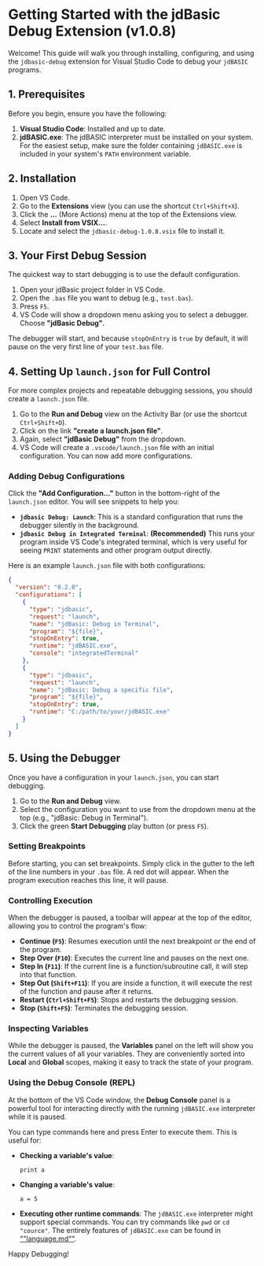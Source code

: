 # Getting Started with the jdBasic Debug Extension (v1.0.8)

Welcome! This guide will walk you through installing, configuring, and using the `jdbasic-debug` extension for Visual Studio Code to debug your `jdBASIC` programs.

## 1. Prerequisites

Before you begin, ensure you have the following:

1.  **Visual Studio Code**: Installed and up to date.
2.  **jdBASIC.exe**: The jdBASIC interpreter must be installed on your system. For the easiest setup, make sure the folder containing `jdBASIC.exe` is included in your system's `PATH` environment variable.

## 2. Installation

1.  Open VS Code.
2.  Go to the **Extensions** view (you can use the shortcut `Ctrl+Shift+X`).
3.  Click the **...** (More Actions) menu at the top of the Extensions view.
4.  Select **Install from VSIX...**.
5.  Locate and select the `jdbasic-debug-1.0.8.vsix` file to install it.

## 3. Your First Debug Session

The quickest way to start debugging is to use the default configuration.

1.  Open your jdBasic project folder in VS Code.
2.  Open the `.bas` file you want to debug (e.g., `test.bas`).
3.  Press `F5`.
4.  VS Code will show a dropdown menu asking you to select a debugger. Choose **"jdBasic Debug"**.

The debugger will start, and because `stopOnEntry` is `true` by default, it will pause on the very first line of your `test.bas` file.

## 4. Setting Up `launch.json` for Full Control

For more complex projects and repeatable debugging sessions, you should create a `launch.json` file.

1.  Go to the **Run and Debug** view on the Activity Bar (or use the shortcut `Ctrl+Shift+D`).
2.  Click on the link **"create a launch.json file"**.
3.  Again, select **"jdBasic Debug"** from the dropdown.
4.  VS Code will create a `.vscode/launch.json` file with an initial configuration. You can now add more configurations.

### Adding Debug Configurations

Click the **"Add Configuration..."** button in the bottom-right of the `launch.json` editor. You will see snippets to help you:

* **`jdbasic Debug: Launch`**: This is a standard configuration that runs the debugger silently in the background.
* **`jdbasic Debug in Integrated Terminal`**: **(Recommended)** This runs your program inside VS Code's integrated terminal, which is very useful for seeing `PRINT` statements and other program output directly.

Here is an example `launch.json` file with both configurations:

```json
{
  "version": "0.2.0",
  "configurations": [
    {
      "type": "jdbasic",
      "request": "launch",
      "name": "jdBasic: Debug in Terminal",
      "program": "${file}",
      "stopOnEntry": true,
      "runtime": "jdBASIC.exe",
      "console": "integratedTerminal"
    },
    {
      "type": "jdbasic",
      "request": "launch",
      "name": "jdBasic: Debug a specific file",
      "program": "${file}",
      "stopOnEntry": true,
      "runtime": "C:/path/to/your/jdBASIC.exe"
    }
  ]
}
```

## 5. Using the Debugger

Once you have a configuration in your `launch.json`, you can start debugging.

1.  Go to the **Run and Debug** view.
2.  Select the configuration you want to use from the dropdown menu at the top (e.g., "jdBasic: Debug in Terminal").
3.  Click the green **Start Debugging** play button (or press `F5`).

### Setting Breakpoints

Before starting, you can set breakpoints. Simply click in the gutter to the left of the line numbers in your `.bas` file. A red dot will appear. When the program execution reaches this line, it will pause.

### Controlling Execution

When the debugger is paused, a toolbar will appear at the top of the editor, allowing you to control the program's flow:

* **Continue (`F5`)**: Resumes execution until the next breakpoint or the end of the program.
* **Step Over (`F10`)**: Executes the current line and pauses on the next one.
* **Step In (`F11`)**: If the current line is a function/subroutine call, it will step into that function.
* **Step Out (`Shift+F11`)**: If you are inside a function, it will execute the rest of the function and pause after it returns.
* **Restart (`Ctrl+Shift+F5`)**: Stops and restarts the debugging session.
* **Stop (`Shift+F5`)**: Terminates the debugging session.

### Inspecting Variables

While the debugger is paused, the **Variables** panel on the left will show you the current values of all your variables. They are conveniently sorted into **Local** and **Global** scopes, making it easy to track the state of your program.

### Using the Debug Console (REPL)

At the bottom of the VS Code window, the **Debug Console** panel is a powerful tool for interacting directly with the running `jdBASIC.exe` interpreter while it is paused.

You can type commands here and press Enter to execute them. This is useful for:

* **Checking a variable's value**:
    ```
    print a
    ```

* **Changing a variable's value**:
    ```
    a = 5
    ```

* **Executing other runtime commands**: The `jdBASIC.exe` interpreter might support special commands. You can try commands like `pwd` or `cd "cource"`. The entirely features of `jdBASIC.exe` can be found in [""language.md""](https://github.com/AtomiJD/NeReLaBasicInterpreter/blob/master/language.md).

Happy Debugging!
